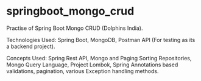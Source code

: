 # springboot_mongo_crud


Practise of Spring Boot Mongo CRUD (Dolphins India).

Technologies Used: Spring Boot, MongoDB, Postman API (For testing as its a backend project).

Concepts Used: Spring Rest API, Mongo and Paging Sorting Repositories, Mongo Query Language, Project Lombok, Spring Annotations based validations, pagination, various Exception handling methods.

